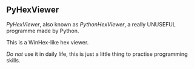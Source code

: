 ## PyHexViewer

*PyHexViewer*, also known as *PythonHexViewer*, a really UNUSEFUL programme made by Python.

This is a WinHex-like hex viewer.

*Do not* use it in daily life, this is just a little thing to practise programming skills.
